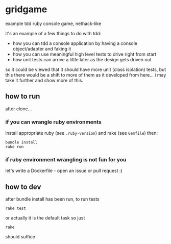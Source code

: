 # gridgame

example tdd ruby console game, nethack-like

it's an example of a few things to do with tdd:
- how you can tdd a console application by having a console object/adapter and faking it
- how you can use meaningful high level tests to drive right from start
- how unit tests can arrive a little later as the design gets driven out

so it could be viewed that it should have more unit (class isolation) tests, but this there
would be a shift to more of them as it developed from here... i may take it further and show more of this.

## how to run

after clone...

### if you can wrangle ruby environments

install appropriate ruby (see `.ruby-version`) and rake (see `Gemfile`) then:

```
bundle install
rake run
```

### if ruby environment wrangling is not fun for you

let's write a Dockerfile - open an issue or pull request :)

## how to dev

after bundle install has been run,
to run tests

```
rake test
```

or actually it is the default task so just

```
rake
```

should suffice
